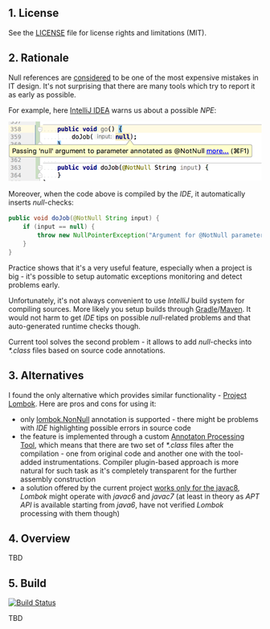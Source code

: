## 1. License

See the [LICENSE](LICENSE.md) file for license rights and limitations (MIT).

## 2. Rationale

Null references are [considered](https://en.wikipedia.org/wiki/Null_pointer#History) to be one of the most expensive mistakes in IT design. It's not surprising that there are many tools which try to report it as early as possible.  

For example, here [IntelliJ IDEA](https://www.jetbrains.com/idea/) warns us about a possible *NPE*: 

![warning-intellij.png](docs/img/warning-intellij.png)

Moreover, when the code above is compiled by the *IDE*, it automatically inserts *null*-checks:

```java
public void doJob(@NotNull String input) {
    if (input == null) {
        throw new NullPointerException("Argument for @NotNull parameter 'input' must not be null");
    }
}
```

Practice shows that it's a very useful feature, especially when a project is big - it's possible to setup automatic exceptions monitoring and detect problems early.  

Unfortunately, it's not always convenient to use *IntelliJ* build system for compiling sources. More likely you setup builds through [Gradle](https://gradle.org/)/[Maven](http://maven.apache.org/). It would not harm to get *IDE* tips on possible *null*-related problems and that auto-generated runtime checks though.  

Current tool solves the second problem - it allows to add *null*-checks into *\*.class* files based on source code annotations.

## 3. Alternatives

I found the only alternative which provides similar functionality - [Project Lombok](https://projectlombok.org/features/NonNull). Here are pros and cons for using it:
* only [lombok.NonNull](https://projectlombok.org/api/lombok/NonNull.html) annotation is supported - there might be problems with *IDE* highlighting possible errors in source code
* the feature is implemented through a custom [Annotaton Processing Tool](https://docs.oracle.com/javase/7/docs/technotes/guides/apt/index.html), which means that there are two set of *\*.class* files after the compilation - one from original code and another one with the tool-added instrumentations. Compiler plugin-based approach is more natural for such task as it's completely transparent for the further assembly construction
* a solution offered by the current project [works only for the javac8](core/javac/README.md#5-limitations), *Lombok* might operate with *javac6* and *javac7* (at least in theory as *APT API* is available starting from *java6*, have not verified *Lombok* processing with them though)

## 4. Overview

TBD

## 5. Build

[![Build Status](https://travis-ci.org/denis-zhdanov/traute.svg?branch=master)](https://travis-ci.org/denis-zhdanov/traute)

TBD